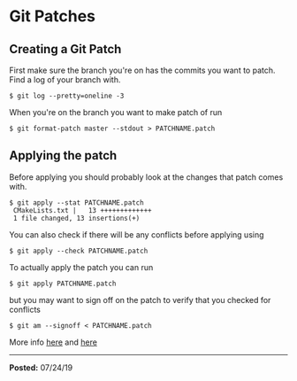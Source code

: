 # Git Patches

## Creating a Git Patch

First make sure the branch you're on has the commits you want to patch. Find a log of your branch with.

```
$ git log --pretty=oneline -3
```

When you're on the branch you want to make patch of run

```
$ git format-patch master --stdout > PATCHNAME.patch
```

## Applying the patch

Before applying you should probably look at the changes that patch comes with.

```
$ git apply --stat PATCHNAME.patch
 CMakeLists.txt |   13 +++++++++++++
 1 file changed, 13 insertions(+)
```

You can also check if there will be any conflicts before applying using

```
$ git apply --check PATCHNAME.patch
```

To actually apply the patch you can run

```
$ git apply PATCHNAME.patch
```

but you may want to sign off on the patch to verify that you checked for conflicts

```
$ git am --signoff < PATCHNAME.patch
```

More info [here](https://git-scm.com/docs/git-apply) and [here](https://git-scm.com/docs/git-am)

---

**Posted:** 07/24/19
